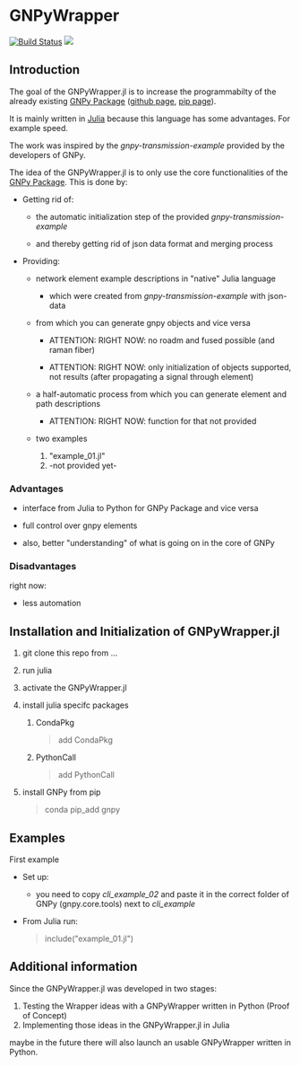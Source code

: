 # GNPyWrapper

[![Build Status](https://github.com/filchristou/GNPyWrapper.jl/actions/workflows/CI.yml/badge.svg?branch=main)](https://github.com/filchristou/GNPyWrapper.jl/actions/workflows/CI.yml?query=branch%3Amain)
[![](https://img.shields.io/badge/docs-dev-blue.svg)](https://UniStuttgart-IKR.github.io/GNPyWrapper.jl/dev)

## Introduction

The goal of the GNPyWrapper.jl is to increase the programmabilty of the already existing [GNPy Package](https://gnpy.readthedocs.io/en/master/) ([github page](https://github.com/Telecominfraproject/oopt-gnpy), [pip page](https://pypi.org/project/gnpy/)).

It is mainly written in [Julia](https://julialang.org/) because this language has some advantages. For example speed.

The work was inspired by the *gnpy-transmission-example* provided by the developers of GNPy.

The idea of the GNPyWrapper.jl is to only use the core functionalities of the [GNPy Package](https://gnpy.readthedocs.io/en/master/). This is done by:

- Getting rid of:


    - the automatic initialization step of the provided *gnpy-transmission-example*
    
    - and thereby getting rid of json data format and merging process


- Providing:

    - network element example descriptions in "native" Julia language 

        - which were created from *gnpy-transmission-example* with json-data
    
    - from which you can generate gnpy objects and vice versa

        - ATTENTION: RIGHT NOW: no roadm and fused  possible (and raman fiber)

        - ATTENTION: RIGHT NOW: only initialization of objects supported, not results (after propagating a signal through element)

    - a half-automatic process from which you can generate element and path descriptions

        - ATTENTION: RIGHT NOW: function for that not provided

    - two examples

        1. "example_01.jl"
        2. -not provided yet-

### Advantages

- interface from Julia to Python for GNPy Package and vice versa

- full control over gnpy elements

- also, better "understanding" of what is going on in the core of GNPy




### Disadvantages

right now:

- less automation


## Installation and Initialization of GNPyWrapper.jl

1. git clone this repo from ...
2. run julia
3. activate the GNPyWrapper.jl
4. install julia specifc packages 

    1. CondaPkg

        > add CondaPkg
    
    2. PythonCall
        
        > add PythonCall

5. install GNPy from pip

    > conda pip_add gnpy






## Examples

First example

- Set up:

    - you need to copy *cli_example_02* and paste it in the correct folder of GNPy (gnpy.core.tools) next to *cli_example*

- From Julia run:

    > include("example_01.jl")

## Additional information

Since the GNPyWrapper.jl was developed in two stages:

1. Testing the Wrapper ideas with a GNPyWrapper written in Python (Proof of Concept)
2. Implementing those ideas in the GNPyWrapper.jl in Julia

maybe in the future there will also launch an usable GNPyWrapper written in Python.